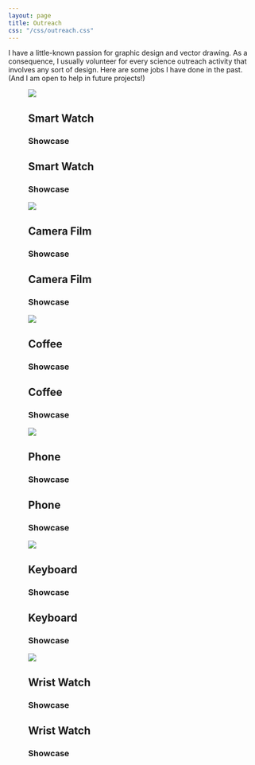```yaml
---
layout: page
title: Outreach
css: "/css/outreach.css"
---
```


I have a little-known passion for graphic design and vector drawing. As a consequence, I usually volunteer for every science outreach activity that involves any sort of design. Here are some jobs I have done in the past. (And I am open to help in future projects!)

<section class="gallery">
  <div class="container">
    <div class="grid">
      <div class="column-xs-12 column-md-4">
        <figure class="img-container">
          <img src="https://source.unsplash.com/8b1cWDyvT7Y" />
          <figcaption class="img-content">
            <h2 class="title">Smart Watch</h2>
            <h3 class="category">Showcase</h3>
          </figcaption>
          <span class="img-content-hover">
            <h2 class="title">Smart Watch</h2>
            <h3 class="category">Showcase</h3>
          </span>
        </figure>
      </div>
      <div class="column-xs-12 column-md-4">
        <figure class="img-container">
          <img src="https://source.unsplash.com/5VXH4RG88gc" />
          <figcaption class="img-content">
            <h2 class="title">Camera Film</h2>
            <h3 class="category">Showcase</h3>
          </figcaption>
          <span class="img-content-hover">
            <h2 class="title">Camera Film</h2>
            <h3 class="category">Showcase</h3>
          </span>
        </figure>
      </div>
      <div class="column-xs-12 column-md-4">
        <figure class="img-container">
          <img src="https://source.unsplash.com/XtUd5SiX464">
          <figcaption class="img-content">
            <h2 class="title">Coffee</h2>
            <h3 class="category">Showcase</h3>
          </figcaption>
          <span class="img-content-hover">
            <h2 class="title">Coffee</h2>
            <h3 class="category">Showcase</h3>
          </span>
        </figure>
      </div>
      <div class="column-xs-12 column-md-6">
        <figure class="img-container">
          <img src="https://source.unsplash.com/JYGnB9gTCls" />
          <figcaption class="img-content">
            <h2 class="title">Phone</h2>
            <h3 class="category">Showcase</h3>
          </figcaption>
          <span class="img-content-hover">
            <h2 class="title">Phone</h2>
            <h3 class="category">Showcase</h3>
          </span>
        </figure>
      </div>
      <div class="column-xs-12 column-md-6">
        <figure class="img-container">
          <img src="https://source.unsplash.com/-RBuQ2PK_L8" />
          <figcaption class="img-content">
            <h2 class="title">Keyboard</h2>
            <h3 class="category">Showcase</h3>
          </figcaption>
          <span class="img-content-hover">
            <h2 class="title">Keyboard</h2>
            <h3 class="category">Showcase</h3>
          </span>
        </figure>
      </div>
      <div class="column-xs-12">
        <figure class="img-container">
          <img src="https://source.unsplash.com/P44RIGl9V54" />
          <figcaption class="img-content">
            <h2 class="title">Wrist Watch</h2>
            <h3 class="category">Showcase</h3>
          </figcaption>
          <span class="img-content-hover">
            <h2 class="title">Wrist Watch</h2>
            <h3 class="category">Showcase</h3>
          </span>
        </figure>
      </div>
    </div>
  </div>
</section>
